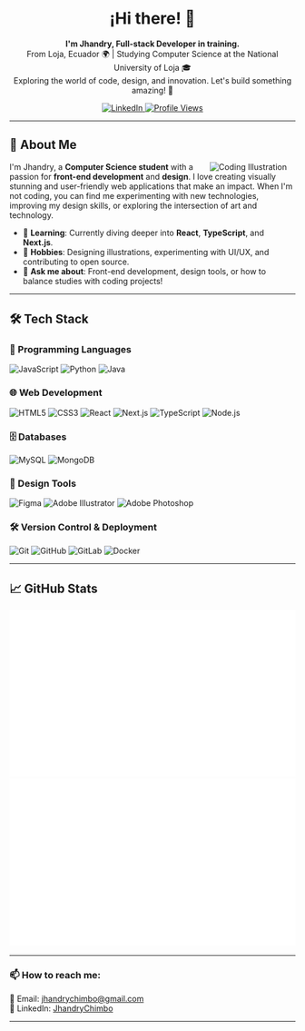 <h1 align="center">¡Hi there! 👋</h1>

<p align="center">
  <strong>I'm Jhandry, Full-stack Developer in training.</strong><br>
  From Loja, Ecuador 🌍 | Studying Computer Science at the National University of Loja 🎓<br>
  Exploring the world of code, design, and innovation. Let's build something amazing! 🚀
</p>

<p align="center">
  <a href="https://www.linkedin.com/in/jhandrychimbo/">
    <img src="https://img.shields.io/badge/LinkedIn-%230077B5.svg?logo=linkedin&logoColor=white" alt="LinkedIn">
    <img src="https://komarev.com/ghpvc/?username=JhandryChimbo&color=blue&style=flat" alt="Profile Views">
  </a>
</p>

---

## 🚀 **About Me**
<img width="30%" align="right" src="https://media.giphy.com/media/qgQUggAC3Pfv687qPC/giphy.gif" alt="Coding Illustration">

I'm Jhandry, a **Computer Science student** with a passion for **front-end development** and **design**. I love creating visually stunning and user-friendly web applications that make an impact. When I'm not coding, you can find me experimenting with new technologies, improving my design skills, or exploring the intersection of art and technology.

- 🌱 **Learning**: Currently diving deeper into **React**, **TypeScript**, and **Next.js**.
- 🎨 **Hobbies**: Designing illustrations, experimenting with UI/UX, and contributing to open source.
- 💬 **Ask me about**: Front-end development, design tools, or how to balance studies with coding projects!

---

## 🛠️ **Tech Stack**

### 🚀 Programming Languages
![JavaScript](https://img.shields.io/badge/JavaScript-F7DF1E?style=for-the-badge&logo=javascript&logoColor=black)
![Python](https://img.shields.io/badge/Python-3776AB?style=for-the-badge&logo=python&logoColor=white)
![Java](https://img.shields.io/badge/Java-ED8B00?style=for-the-badge&logo=java&logoColor=white)

### 🌐 Web Development
![HTML5](https://img.shields.io/badge/HTML5-E34F26?style=for-the-badge&logo=html5&logoColor=white)
![CSS3](https://img.shields.io/badge/CSS3-1572B6?style=for-the-badge&logo=css3&logoColor=white)
![React](https://img.shields.io/badge/React-20232A?style=for-the-badge&logo=react&logoColor=61DAFB)
![Next.js](https://img.shields.io/badge/Next.js-000000?style=for-the-badge&logo=nextdotjs&logoColor=white)
![TypeScript](https://img.shields.io/badge/TypeScript-3178C6?style=for-the-badge&logo=typescript&logoColor=white)
![Node.js](https://img.shields.io/badge/Node.js-339933?style=for-the-badge&logo=nodedotjs&logoColor=white)

### 🗄️ Databases
![MySQL](https://img.shields.io/badge/MySQL-4479A1?style=for-the-badge&logo=mysql&logoColor=white)
![MongoDB](https://img.shields.io/badge/MongoDB-47A248?style=for-the-badge&logo=mongodb&logoColor=white)

### 🎨 Design Tools
![Figma](https://img.shields.io/badge/Figma-F24E1E?style=for-the-badge&logo=figma&logoColor=white)
![Adobe Illustrator](https://img.shields.io/badge/Adobe%20Illustrator-FF9A00?style=for-the-badge&logo=adobeillustrator&logoColor=white)
![Adobe Photoshop](https://img.shields.io/badge/Adobe%20Photoshop-31A8FF?style=for-the-badge&logo=adobephotoshop&logoColor=white)

### 🛠️ Version Control & Deployment
![Git](https://img.shields.io/badge/Git-F05032?style=for-the-badge&logo=git&logoColor=white)
![GitHub](https://img.shields.io/badge/GitHub-181717?style=for-the-badge&logo=github&logoColor=white)
![GitLab](https://img.shields.io/badge/GitLab-FC6D26?style=for-the-badge&logo=gitlab&logoColor=white)
![Docker](https://img.shields.io/badge/Docker-2496ED?style=for-the-badge&logo=docker&logoColor=white)

---

## 📈 **GitHub Stats**
<div align="center">
  <a href="https://github.com/JhandryChimbo/github-stats">
    <img src="https://raw.githubusercontent.com/JhandryChimbo/github-stats/master/generated/overview.svg#gh-dark-mode-only" alt="GitHub Overview">
    <img src="https://raw.githubusercontent.com/JhandryChimbo/github-stats/master/generated/languages.svg#gh-dark-mode-only" alt="GitHub Languages">
  </a>
</div>

---

### 📫 How to reach me:
📧 Email: jhandrychimbo@gmail.com  
💼 LinkedIn: [JhandryChimbo](https://www.linkedin.com/in/jhandrychimbo/)

---



<!---
JhandryChimbo/JhandryChimbo is a ✨ special ✨ repository because its `README.md` (this file) appears on your GitHub profile.
You can click the Preview link to take a look at your changes.
--->
